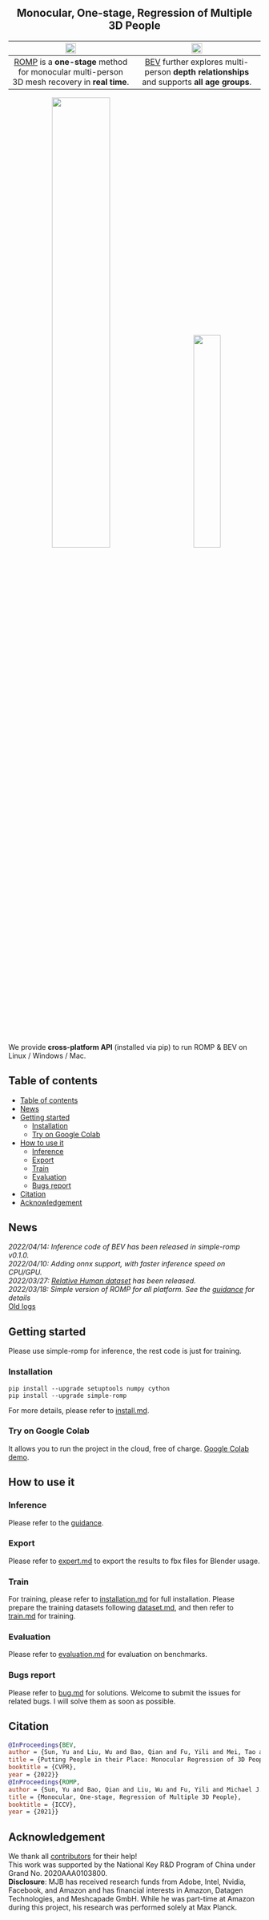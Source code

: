 <h2 align="center"> Monocular, One-stage, Regression of Multiple 3D People </h2>

| <div align=center><img src="../assets/demo/ROMP_logo.png" width="30%" /></div> | <div align=center><img src="../assets/demo/BEV_logo.png" width="30%" /></div> |
| :---: | :---: |
| [ROMP](https://arxiv.org/abs/2008.12272) is a **one-stage** method for monocular multi-person 3D mesh recovery in **real time**. | [BEV](https://arxiv.org/abs/2112.08274) further explores multi-person **depth relationships** and supports **all age groups**.  |

<p float="center">
    <div align=center><img src="../assets/demo/animation/blender_character_driven-min.gif" width="48%" />
    <img width="8%" />
    <img src="../assets/demo/images_results/BEV_tennis_results.png" width="33%" /></div>
</p>

We provide **cross-platform API** (installed via pip) to run ROMP & BEV on Linux / Windows / Mac. 

## Table of contents
- [Table of contents](#table-of-contents)
- [News](#news)
- [Getting started](#getting-started)
  - [Installation](#installation)
  - [Try on Google Colab](#try-on-google-colab)
- [How to use it](#how-to-use-it)
  - [Inference](#inference)
  - [Export](#export)
  - [Train](#train)
  - [Evaluation](#evaluation)
  - [Bugs report](#bugs-report)
- [Citation](#citation)
- [Acknowledgement](#acknowledgement)

## News
*2022/04/14: Inference code of BEV has been released in simple-romp v0.1.0.*   
*2022/04/10: Adding onnx support, with faster inference speed on CPU/GPU.*  
*2022/03/27: [Relative Human dataset](https://github.com/Arthur151/Relative_Human) has been released.*  
*2022/03/18: Simple version of ROMP for all platform. See the [guidance](https://github.com/Arthur151/ROMP/blob/master/simple_romp/README.md) for details*  
[Old logs](docs/updates.md)

## Getting started

Please use simple-romp for inference, the rest code is just for training.

### Installation
```
pip install --upgrade setuptools numpy cython
pip install --upgrade simple-romp
```
For more details, please refer to [install.md](https://github.com/Arthur151/ROMP/blob/master/simple_romp/README.md).

### Try on Google Colab

It allows you to run the project in the cloud, free of charge. [Google Colab demo](https://colab.research.google.com/drive/1oz9E6uIbj4udOPZvA1Zi9pFx0SWH_UXg).  

## How to use it

### Inference
Please refer to the [guidance](https://github.com/Arthur151/ROMP/blob/master/simple_romp/README.md).

### Export

Please refer to [expert.md](docs/export.md) to export the results to fbx files for Blender usage. 

### Train
For training, please refer to [installation.md](docs/installation.md) for full installation.
Please prepare the training datasets following [dataset.md](docs/dataset.md), and then refer to [train.md](docs/train.md) for training. 

### Evaluation

Please refer to [evaluation.md](docs/evaluation.md) for evaluation on benchmarks.

### Bugs report

Please refer to [bug.md](docs/bugs.md) for solutions. Welcome to submit the issues for related bugs. I will solve them as soon as possible.

## Citation
```bibtex
@InProceedings{BEV,
author = {Sun, Yu and Liu, Wu and Bao, Qian and Fu, Yili and Mei, Tao and Black, Michael J},
title = {Putting People in their Place: Monocular Regression of 3D People in Depth},
booktitle = {CVPR},
year = {2022}}
@InProceedings{ROMP,
author = {Sun, Yu and Bao, Qian and Liu, Wu and Fu, Yili and Michael J., Black and Mei, Tao},
title = {Monocular, One-stage, Regression of Multiple 3D People},
booktitle = {ICCV},
year = {2021}}
```

## Acknowledgement

We thank all [contributors](docs/contributor.md) for their help!  
This work was supported by the National Key R&D Program of China under Grand No. 2020AAA0103800.  
**Disclosure**: MJB has received research funds from Adobe, Intel, Nvidia, Facebook, and Amazon and has financial interests in Amazon, Datagen Technologies, and Meshcapade GmbH. While he was part-time at Amazon during this project, his research was performed solely at Max Planck. 
